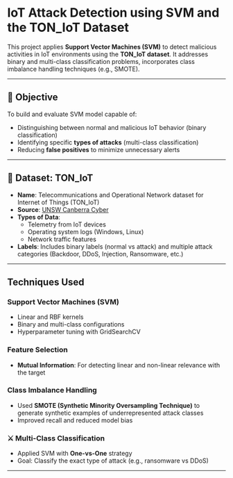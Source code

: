 # IoT Attack Detection using SVM and the TON_IoT Dataset

This project applies **Support Vector Machines (SVM)** to detect malicious activities in IoT environments using the **TON_IoT dataset**. It addresses binary and multi-class classification problems, incorporates class imbalance handling techniques (e.g., SMOTE).

---

## 📌 Objective

To build and evaluate SVM model capable of:
- Distinguishing between normal and malicious IoT behavior (binary classification)
- Identifying specific **types of attacks** (multi-class classification)
- Reducing **false positives** to minimize unnecessary alerts

---

## 🧠 Dataset: TON_IoT

- **Name**: Telecommunications and Operational Network dataset for Internet of Things (TON_IoT)
- **Source**: [UNSW Canberra Cyber](https://research.unsw.edu.au/projects/toniot-datasets)
- **Types of Data**:
  - Telemetry from IoT devices
  - Operating system logs (Windows, Linux)
  - Network traffic features
- **Labels**: Includes binary labels (normal vs attack) and multiple attack categories (Backdoor, DDoS, Injection, Ransomware, etc.)

---

## Techniques Used

### Support Vector Machines (SVM)
- Linear and RBF kernels
- Binary and multi-class configurations
- Hyperparameter tuning with GridSearchCV

### Feature Selection
- **Mutual Information**: For detecting linear and non-linear relevance with the target

### Class Imbalance Handling
- Used **SMOTE (Synthetic Minority Oversampling Technique)** to generate synthetic examples of underrepresented attack classes
- Improved recall and reduced model bias

### ⚔️ Multi-Class Classification
- Applied SVM with **One-vs-One** strategy
- Goal: Classify the exact type of attack (e.g., ransomware vs DDoS)

---


